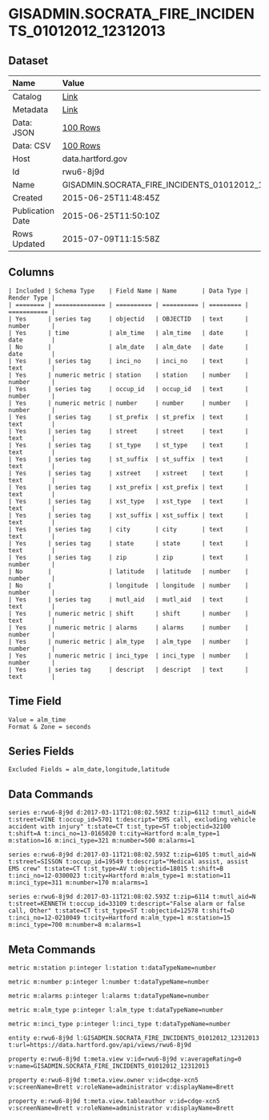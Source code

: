 # GISADMIN.SOCRATA_FIRE_INCIDENTS_01012012_12312013

## Dataset

| Name | Value |
| :--- | :---- |
| Catalog | [Link](https://catalog.data.gov/dataset/gisadmin-socrata-fire-incidents-01012012-12312013) |
| Metadata | [Link](https://data.hartford.gov/api/views/rwu6-8j9d) |
| Data: JSON | [100 Rows](https://data.hartford.gov/api/views/rwu6-8j9d/rows.json?max_rows=100) |
| Data: CSV | [100 Rows](https://data.hartford.gov/api/views/rwu6-8j9d/rows.csv?max_rows=100) |
| Host | data.hartford.gov |
| Id | rwu6-8j9d |
| Name | GISADMIN.SOCRATA_FIRE_INCIDENTS_01012012_12312013 |
| Created | 2015-06-25T11:48:45Z |
| Publication Date | 2015-06-25T11:50:10Z |
| Rows Updated | 2015-07-09T11:15:58Z |

## Columns

```ls
| Included | Schema Type    | Field Name | Name       | Data Type | Render Type |
| ======== | ============== | ========== | ========== | ========= | =========== |
| Yes      | series tag     | objectid   | OBJECTID   | text      | number      |
| Yes      | time           | alm_time   | alm_time   | date      | date        |
| No       |                | alm_date   | alm_date   | date      | date        |
| Yes      | series tag     | inci_no    | inci_no    | text      | text        |
| Yes      | numeric metric | station    | station    | number    | number      |
| Yes      | series tag     | occup_id   | occup_id   | text      | number      |
| Yes      | numeric metric | number     | number     | number    | number      |
| Yes      | series tag     | st_prefix  | st_prefix  | text      | text        |
| Yes      | series tag     | street     | street     | text      | text        |
| Yes      | series tag     | st_type    | st_type    | text      | text        |
| Yes      | series tag     | st_suffix  | st_suffix  | text      | text        |
| Yes      | series tag     | xstreet    | xstreet    | text      | text        |
| Yes      | series tag     | xst_prefix | xst_prefix | text      | text        |
| Yes      | series tag     | xst_type   | xst_type   | text      | text        |
| Yes      | series tag     | xst_suffix | xst_suffix | text      | text        |
| Yes      | series tag     | city       | city       | text      | text        |
| Yes      | series tag     | state      | state      | text      | text        |
| Yes      | series tag     | zip        | zip        | text      | number      |
| No       |                | latitude   | latitude   | number    | number      |
| No       |                | longitude  | longitude  | number    | number      |
| Yes      | series tag     | mutl_aid   | mutl_aid   | text      | text        |
| Yes      | numeric metric | shift      | shift      | number    | text        |
| Yes      | numeric metric | alarms     | alarms     | number    | number      |
| Yes      | numeric metric | alm_type   | alm_type   | number    | number      |
| Yes      | numeric metric | inci_type  | inci_type  | number    | number      |
| Yes      | series tag     | descript   | descript   | text      | text        |
```

## Time Field

```ls
Value = alm_time
Format & Zone = seconds
```

## Series Fields

```ls
Excluded Fields = alm_date,longitude,latitude
```

## Data Commands

```ls
series e:rwu6-8j9d d:2017-03-11T21:08:02.593Z t:zip=6112 t:mutl_aid=N t:street=VINE t:occup_id=5701 t:descript="EMS call, excluding vehicle accident with injury" t:state=CT t:st_type=ST t:objectid=32100 t:shift=A t:inci_no=13-0165020 t:city=Hartford m:alm_type=1 m:station=16 m:inci_type=321 m:number=500 m:alarms=1

series e:rwu6-8j9d d:2017-03-11T21:08:02.593Z t:zip=6105 t:mutl_aid=N t:street=SISSON t:occup_id=19549 t:descript="Medical assist, assist EMS crew" t:state=CT t:st_type=AV t:objectid=18015 t:shift=B t:inci_no=12-0300023 t:city=Hartford m:alm_type=1 m:station=11 m:inci_type=311 m:number=170 m:alarms=1

series e:rwu6-8j9d d:2017-03-11T21:08:02.593Z t:zip=6114 t:mutl_aid=N t:street=KENNETH t:occup_id=33109 t:descript="False alarm or false call, Other" t:state=CT t:st_type=ST t:objectid=12578 t:shift=D t:inci_no=12-0210049 t:city=Hartford m:alm_type=1 m:station=15 m:inci_type=700 m:number=8 m:alarms=1
```

## Meta Commands

```ls
metric m:station p:integer l:station t:dataTypeName=number

metric m:number p:integer l:number t:dataTypeName=number

metric m:alarms p:integer l:alarms t:dataTypeName=number

metric m:alm_type p:integer l:alm_type t:dataTypeName=number

metric m:inci_type p:integer l:inci_type t:dataTypeName=number

entity e:rwu6-8j9d l:GISADMIN.SOCRATA_FIRE_INCIDENTS_01012012_12312013 t:url=https://data.hartford.gov/api/views/rwu6-8j9d

property e:rwu6-8j9d t:meta.view v:id=rwu6-8j9d v:averageRating=0 v:name=GISADMIN.SOCRATA_FIRE_INCIDENTS_01012012_12312013

property e:rwu6-8j9d t:meta.view.owner v:id=cdqe-xcn5 v:screenName=Brett v:roleName=administrator v:displayName=Brett

property e:rwu6-8j9d t:meta.view.tableauthor v:id=cdqe-xcn5 v:screenName=Brett v:roleName=administrator v:displayName=Brett
```